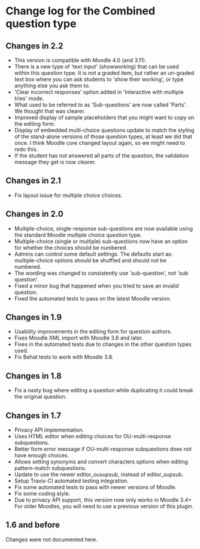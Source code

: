 # Change log for the Combined question type

## Changes in 2.2

* This version is compatible with Moodle 4.0 (and 3.11).
* There is a new type of 'text input' (showworking) that can be used within this question type. It is not a
  graded item, but rather an un-graded text box where you can ask students to 'show their working',
  or type anything else you ask them to.
* 'Clear incorrect responses' option added in 'Interactive with multiple tries' mode.
* What used to be referred to as 'Sub-questions' are now called 'Parts'. We thought that was clearer.
* Improved display of sample placeholders that you might want to copy on the editing form.
* Display of embedded multi-choice questions update to match the styling of the stand-alone
  versions of those question types, at least we did that once. I think Moodle core changed layout again,
  so we might need to redo this.
* If the student has not answered all parts of the question, the validation message they get is now clearer.


## Changes in 2.1

* Fix layout issue for multiple choice choices.


## Changes in 2.0

* Multiple-choice, single-response sub-questions are now available using the
  standard Moodle multiple choice question type.
* Multiple-choice (single or multiple) sub-questions now have an option for
  whether the choices should be numbered.
* Admins can control some default settings. The defaults start as:
  multiple-choice options should be shuffled and should not be numbered.
* The wording was changed to consistently use 'sub-question', not 'sub question'.
* Fixed a minor bug that happened when you tried to save an invalid question.
* Fixed the automated tests to pass on the latest Moodle version.


## Changes in 1.9

* Usability improvements in the editing form for question authors.
* Fixes Moodle XML import with Moodle 3.6 and later.
* Fixes in the automated tests due to changes in the other question types used.
* Fix Behat tests to work with Moodle 3.8.


## Changes in 1.8

* Fix a nasty bug where editing a question while duplicating it could break the original question.


## Changes in 1.7

* Privacy API implementation.
* Uses HTML editor when editing choices for OU-multi-response subquestions.
* Better form error message if OU-multi-response subquestions does not have enough choices.
* Allows setting synonyms and convert characters options when editing pattern-match subquestions. 
* Update to use the newer editor_ousupsub, instead of editor_supsub.
* Setup Travis-CI automated testing integration.
* Fix some automated tests to pass with newer versions of Moodle.
* Fix some coding style.
* Due to privacy API support, this version now only works in Moodle 3.4+
  For older Moodles, you will need to use a previous version of this plugin.


## 1.6 and before

Changes were not documented here.
